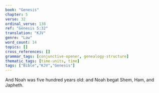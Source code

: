 ```yaml
---
book: "Genesis"
chapter: 5
verse: 32
ordinal_verse: 138
ref: "Genesis 5:32"
translation: "KJV"
genre: "Law"
word_count: 14
topics: []
cross_references: []
grammar_tags: [conjunctive-opener, genealogy-structure]
thematic_tags: [time-units, time]
tags: ["Bible","KJV","Genesis"]
---
```

And Noah was five hundred years old: and Noah begat Shem, Ham, and Japheth.
